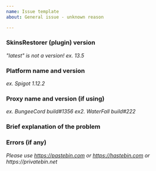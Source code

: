 ```yaml
---
name: Issue template
about: General issue - unknown reason

---
```


### SkinsRestorer (plugin) version
_"latest" is not a version!_
_ex. 13.5_

### Platform name and version
_ex. Spigot 1.12.2_

### Proxy name and version (if using)
_ex. BungeeCord build#1356_
_ex2. WaterFall build#222_

### Brief explanation of the problem

### Errors (if any)
_Please use https://pastebin.com or https://hastebin.com or https://privatebin.net_
